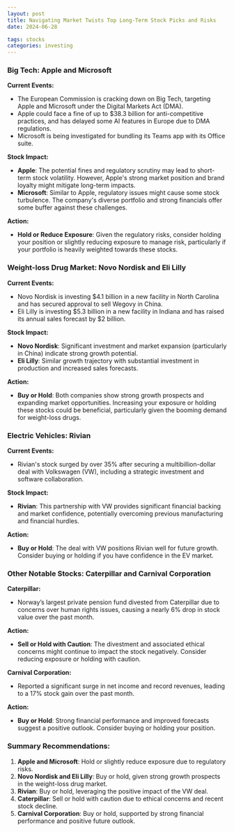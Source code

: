 ```yaml
---
layout: post
title: Navigating Market Twists Top Long-Term Stock Picks and Risks
date: 2024-06-28

tags: stocks
categories: investing
---
```

### Big Tech: Apple and Microsoft

**Current Events:**
- The European Commission is cracking down on Big Tech, targeting Apple and Microsoft under the Digital Markets Act (DMA).
- Apple could face a fine of up to $38.3 billion for anti-competitive practices, and has delayed some AI features in Europe due to DMA regulations.
- Microsoft is being investigated for bundling its Teams app with its Office suite.

**Stock Impact:**
- **Apple**: The potential fines and regulatory scrutiny may lead to short-term stock volatility. However, Apple's strong market position and brand loyalty might mitigate long-term impacts.
- **Microsoft**: Similar to Apple, regulatory issues might cause some stock turbulence. The company's diverse portfolio and strong financials offer some buffer against these challenges.

**Action:**
- **Hold or Reduce Exposure**: Given the regulatory risks, consider holding your position or slightly reducing exposure to manage risk, particularly if your portfolio is heavily weighted towards these stocks.

### Weight-loss Drug Market: Novo Nordisk and Eli Lilly

**Current Events:**
- Novo Nordisk is investing $4.1 billion in a new facility in North Carolina and has secured approval to sell Wegovy in China.
- Eli Lilly is investing $5.3 billion in a new facility in Indiana and has raised its annual sales forecast by $2 billion.

**Stock Impact:**
- **Novo Nordisk**: Significant investment and market expansion (particularly in China) indicate strong growth potential.
- **Eli Lilly**: Similar growth trajectory with substantial investment in production and increased sales forecasts.

**Action:**
- **Buy or Hold**: Both companies show strong growth prospects and expanding market opportunities. Increasing your exposure or holding these stocks could be beneficial, particularly given the booming demand for weight-loss drugs.

### Electric Vehicles: Rivian

**Current Events:**
- Rivian's stock surged by over 35% after securing a multibillion-dollar deal with Volkswagen (VW), including a strategic investment and software collaboration.

**Stock Impact:**
- **Rivian**: This partnership with VW provides significant financial backing and market confidence, potentially overcoming previous manufacturing and financial hurdles.

**Action:**
- **Buy or Hold**: The deal with VW positions Rivian well for future growth. Consider buying or holding if you have confidence in the EV market.

### Other Notable Stocks: Caterpillar and Carnival Corporation

**Caterpillar:**
- Norway’s largest private pension fund divested from Caterpillar due to concerns over human rights issues, causing a nearly 6% drop in stock value over the past month.

**Action:**
- **Sell or Hold with Caution**: The divestment and associated ethical concerns might continue to impact the stock negatively. Consider reducing exposure or holding with caution.

**Carnival Corporation:**
- Reported a significant surge in net income and record revenues, leading to a 17% stock gain over the past month.

**Action:**
- **Buy or Hold**: Strong financial performance and improved forecasts suggest a positive outlook. Consider buying or holding your position.

### Summary Recommendations:

1. **Apple and Microsoft**: Hold or slightly reduce exposure due to regulatory risks.
2. **Novo Nordisk and Eli Lilly**: Buy or hold, given strong growth prospects in the weight-loss drug market.
3. **Rivian**: Buy or hold, leveraging the positive impact of the VW deal.
4. **Caterpillar**: Sell or hold with caution due to ethical concerns and recent stock decline.
5. **Carnival Corporation**: Buy or hold, supported by strong financial performance and positive future outlook.
